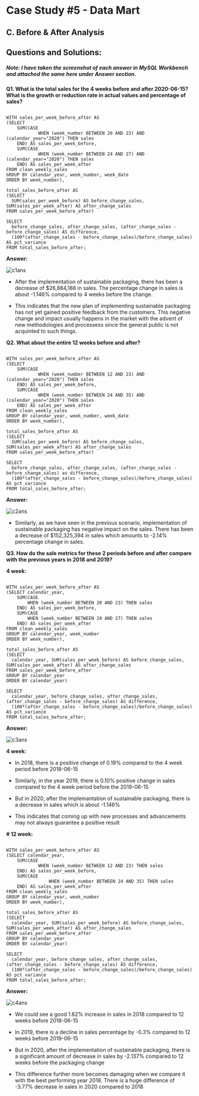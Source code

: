 # Case Study #5 - Data Mart

## C. Before & After Analysis

## Questions and Solutions:

##### Note: I have taken the screenshot of each answer in MySQL Workbench and attached the same here under Answer section.

**Q1. What is the total sales for the 4 weeks before and after 2020-06-15? What is the growth or reduction rate in actual values and percentage of sales?**

```

WITH sales_per_week_before_after AS
(SELECT 
    SUM(CASE 
            WHEN (week_number BETWEEN 20 AND 23) AND (calendar_year="2020") THEN sales 
    END) AS sales_per_week_before,
    SUM(CASE
            WHEN (week_number BETWEEN 24 AND 27) AND (calendar_year="2020") THEN sales 
    END) AS sales_per_week_after
FROM clean_weekly_sales
GROUP BY calendar_year, week_number, week_date 
ORDER BY week_number),

total_sales_before_after AS
(SELECT
  SUM(sales_per_week_before) AS before_change_sales, SUM(sales_per_week_after) AS after_change_sales 
FROM sales_per_week_before_after)

SELECT 
  before_change_sales, after_change_sales, (after_change_sales - before_change_sales) AS difference, 
  (100*(after_change_sales - before_change_sales)/before_change_sales) AS pct_variance 
FROM total_sales_before_after;

```

**Answer:**


![c1ans](https://github.com/rakeshbangla41/8_Week_SQL_Challenge/assets/132288134/ebc07984-b9be-4e02-a5bf-b47833cce4cd)


* After the implementation of sustainable packaging, there has been a decrease of  $26,884,188 in sales. The percentage change in sales is about -1.146% compared to 4 weeks before the change.
   
* This indicates that the new plan of implementing sustainable packaging has not yet gained positive feedback from the customers. This negative change and impact usually happens in the market with the advent of new methodologies and processess since the general public is not acquinted to such things.


**Q2. What about the entire 12 weeks before and after?**

```

WITH sales_per_week_before_after AS
(SELECT 
    SUM(CASE 
            WHEN (week_number BETWEEN 12 AND 23) AND (calendar_year="2020") THEN sales 
	END) AS sales_per_week_before,
    SUM(CASE
            WHEN (week_number BETWEEN 24 AND 35) AND (calendar_year="2020") THEN sales 
	END) AS sales_per_week_after
FROM clean_weekly_sales
GROUP BY calendar_year, week_number, week_date 
ORDER BY week_number),

total_sales_before_after AS
(SELECT 
  SUM(sales_per_week_before) AS before_change_sales, SUM(sales_per_week_after) AS after_change_sales 
FROM sales_per_week_before_after)

SELECT 
  before_change_sales, after_change_sales, (after_change_sales - before_change_sales) as difference, 
  (100*(after_change_sales - before_change_sales)/before_change_sales) AS pct_variance 
FROM total_sales_before_after;

```

**Answer:**

![c2ans](https://github.com/rakeshbangla41/8_Week_SQL_Challenge/assets/132288134/349542a0-8c0c-4e7c-8daa-e2e0105d17a2)  


* Similarly, as we have seen in the previous scenario, implementation of sustainable packaging has negative impact on the sales. There has been a decrease of $152,325,394 in sales which amounts to -2.14% percentage change in sales.


**Q3. How do the sale metrics for these 2 periods before and after compare with the previous years in 2018 and 2019?**


**4 week:**

```

WITH sales_per_week_before_after AS
(SELECT calendar_year,
	SUM(CASE 
		WHEN (week_number BETWEEN 20 AND 23) THEN sales 
	END) AS sales_per_week_before,
	SUM(CASE
		WHEN (week_number BETWEEN 24 AND 27) THEN sales 
	END) AS sales_per_week_after
FROM clean_weekly_sales
GROUP BY calendar_year, week_number 
ORDER BY week_number),

total_sales_before_after AS
(SELECT 
  calendar_year, SUM(sales_per_week_before) AS before_change_sales, SUM(sales_per_week_after) AS after_change_sales  
FROM sales_per_week_before_after 
GROUP BY calendar_year 
ORDER BY calendar_year)

SELECT 
  calendar_year, before_change_sales, after_change_sales, (after_change_sales - before_change_sales) AS difference, 
  (100*(after_change_sales - before_change_sales)/before_change_sales) AS pct_variance 
FROM total_sales_before_after;

```

**Answer:**

![c3ans](https://github.com/rakeshbangla41/8_Week_SQL_Challenge/assets/132288134/1e0d699e-ae18-4819-9000-7cb5835c6a43)

**4 week:**

* In 2018, there is a positive change of 0.19% compared to the 4 week period before 2018-06-15     
  
* Similarly, in the year 2019, there is 0.10% positive change in sales compared to the 4 week period before the 2019-06-15
      
* But in 2020, after the implemantation of sustainable packaging, there is a decrease in sales which is about -1.146%
  
* This indicates that coming up with new processes and advancements may not always guarantee a positive result


**# 12 week:**

```

WITH sales_per_week_before_after AS
(SELECT calendar_year,
	SUM(CASE 
	        WHEN (week_number BETWEEN 12 AND 23) THEN sales 
	END) AS sales_per_week_before,
	SUM(CASE
                WHEN (week_number BETWEEN 24 AND 35) THEN sales 
	END) AS sales_per_week_after
FROM clean_weekly_sales
GROUP BY calendar_year, week_number 
ORDER BY week_number),

total_sales_before_after AS
(SELECT 
  calendar_year, SUM(sales_per_week_before) AS before_change_sales, SUM(sales_per_week_after) AS after_change_sales 
FROM sales_per_week_before_after 
GROUP BY calendar_year 
ORDER BY calendar_year)

SELECT 
  calendar_year, before_change_sales, after_change_sales, (after_change_sales - before_change_sales) AS difference, 
  (100*(after_change_sales - before_change_sales)/before_change_sales) AS pct_variance 
FROM total_sales_before_after;

```

**Answer:**

![c4ans](https://github.com/rakeshbangla41/8_Week_SQL_Challenge/assets/132288134/1582e5c3-cac2-4655-a3c6-3f5b603b4489)


* We could see a good 1.62% increase in sales in 2018 compared to 12 weeks before  2018-06-15
  
* In 2019, there is a decline in sales percentage by -0.3% compared to 12 weeks before 2019-06-15
  
* But in 2020, after the implementation of sustainable packaging, there is a significant amount of decrease in sales by -2.137% compared to 12 weeks before the packaging change
 
* This difference further more becomes damaging when we compare it with the best performing year 2018. There is a huge difference of -3.77% decrease in sales in 2020 compared to 2018













